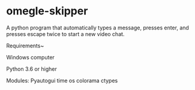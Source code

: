 # omegle-skipper
A python program that automatically types a message, presses enter, and presses escape twice to start a new video chat.


Requirements~

Windows computer

Python 3.6 or higher

Modules:
Pyautogui
time
os
colorama
ctypes
